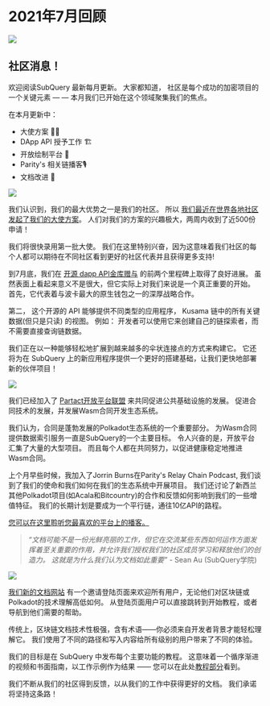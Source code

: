 # 2021年7月回顾

![](https://miro.medium.com/max/1400/1*2z3_9s-SY7dAvfe6xf9IDA.png)

## 社区消息！


欢迎阅读SubQuery 最新每月更新。 大家都知道， 社区是每个成功的加密项目的一个关键元素 — — 本月我们已开始在这个领域聚集我们的焦点。

在本月更新中：

-   大使方案 👩💼
-   DApp API 授予工作 🏗
-   开放绘制平台 🌃
-   Parity's 相关链播客🎙
-   文档改进 📑


![](https://miro.medium.com/max/1400/0*pe3Z3x1lGb_RLa5x)

我们认识到，我们的最大优势之一是我们的社区。 所以 [我们最近在世界各地社区发起了我们的大使方案](https://subquery.medium.com/introducing-the-subquery-ambassador-program-aa82613ab804)。 人们对我们的方案的兴趣极大，两周内收到了近500份申请！

我们将很快录用第一批大使。 我们在这里特别兴奋，因为这意味着我们社区的每个人都可以期待在不同社区看到更好的社区代表并且获得更多支持!

到7月底，我们在 [开源 dapp API金库赠与](https://kusama.polkassembly.io/treasury/95) 的前两个里程碑上取得了良好进展。 虽然表面上看起来意义不是很大，但它实际上对我们来说是一个真正重要的开始。 首先，它代表着与波卡最大的原生钱包之一的深厚战略合作。

第二， 这个开源的 API 能够提供不同类型的应用程序， Kusama 链中的所有关键数据(但只是只读) 的视图。 例如： 开发者可以使用它来创建自己的链探索者，而不需要直接查询链数据。

我们正在以一种能够轻松地扩展到越来越多的伞状连接点的方式来构建它。 它还将为在 SubQuery 上的新应用程序提供一个更好的搭建基础，让我们更快地部署新的伙伴项目！

![](https://miro.medium.com/max/1400/0*AhM68fyjjSp_2edZ)

我们已经加入了 [Partact开放平台联盟](https://subquery.medium.com/subquery-is-joining-the-patract-open-platform-91682c748a57) 来共同促进公共基础设施的发展。 促进合同技术的发展，并发展Wasm合同开发生态系统。

我们认为，合同是蓬勃发展的Polkadot生态系统的一个重要部分。 为Wasm合同提供数据索引服务一直是SubQuery的一个主要目标。 令人兴奋的是，开放平台汇集了大量的大型项目。 而且每个人都在共同努力，以促进健康稳定地推进Wasm合同。

上个月早些时候，我加入了Jorrin Burns在Parity's Relay Chain Podcast, 我们谈到了我们的使命和我们如何在我们的生态系统中开展项目。 我们还讨论了新西兰其他Polkadot项目(如Acala和Bitcountry)的合作和反馈如何影响到我们的一些增值特征。 我们的长期计划是要成为一个平行链，通往10亿API的路程。

[您可以在这里聆听您最喜欢的平台上的播客。](https://relaychain.fm/35-querying-the-worlds-data-with-subquery)

> _“文档可能不是一份光鲜亮丽的工作，但它在交流某些东西如何运作方面发挥着至关重要的作用，并允许我们授权我们的社区成员学习和释放他们的创造力。 这就是为什么我们认为文档如此重要”_ - Sean Au (SubQuery学院)

![](https://miro.medium.com/max/1200/0*tvcfXFxHc6shdmAy.gif)

[我们新的文档网站](https://doc.subquery.network/) 有一个邀请登陆页面来欢迎所有用户，无论他们对区块链或 Polkadot的技术理解高低如何。 从登陆页面用户可以直接跳转到开始教程，或者导航到他们需要的帮助。

传统上，区块链文档技术性极强，含有术语——你必须来自开发者背景才能轻松理解它。 我们使用了不同的路径和写入内容给所有级别的用户带来了不同的体验。

我们的目标是在 SubQuery 中发布每个主要功能的教程。 这意味着一个循序渐进的视频和书面指南，以工作示例作为结果 —— 您可以在此处[教程部分](https://doc.subquery.network/tutorials_examples/howto.html)看到。

我们不断从我们的社区得到反馈，以从我们的工作中获得更好的文档。 我们承诺将坚持这条路！
